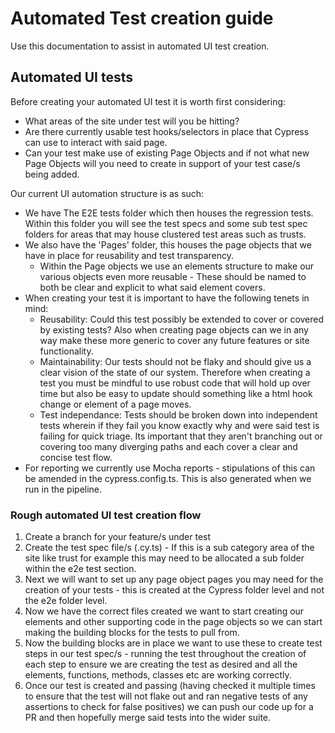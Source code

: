 # Automated Test creation guide

Use this documentation to assist in automated UI test creation.

## Automated UI tests

Before creating your automated UI test it is worth first considering:

- What areas of the site under test will you be hitting?
- Are there currently usable test hooks/selectors in place that Cypress can use to interact with said page.
- Can your test make use of existing Page Objects and if not what new Page Objects will you need to create in support of your test case/s being added.

Our current UI automation structure is as such:

- We have The E2E tests folder which then houses the regression tests. Within this folder you will see the test specs and some sub test spec folders for areas that may house clustered test areas such as trusts.
- We also have the 'Pages' folder, this houses the page objects that we have in place for reusability and test transparency.
  - Within the Page objects we use an elements structure to make our various objects even more reusable - These should be named to both be clear and explicit to what said element covers.
- When creating your test it is important to have the following tenets in mind:
  - Reusability: Could this test possibly be extended to cover or covered by existing tests? Also when creating page objects can we in any way make these more generic to cover any future features or site functionality.
  - Maintainability: Our tests should not be flaky and should give us a clear vision of the state of our system. Therefore when creating a test you must be mindful to use robust code that will hold up over time but also be easy to update should something like a html hook change or element of a page moves.
  - Test independance: Tests should be broken down into independent tests wherein if they fail you know exactly why and were said test is failing for quick triage. Its important that they aren't branching out or covering too many diverging paths and each cover a clear and concise test flow.
- For reporting we currently use Mocha reports - stipulations of this can be amended in the cypress.config.ts. This is also generated when we run in the pipeline.

### Rough automated UI test creation flow

1. Create a branch for your feature/s under test
2. Create the test spec file/s (.cy.ts) - If this is a sub category area of the site like trust for example this may need to be allocated a sub folder within the e2e test section.
3. Next we will want to set up any page object pages you may need for the creation of your tests - this is created at the Cypress folder level and not the e2e folder level.
4. Now we have the correct files created we want to start creating our elements and other supporting code in the page objects so we can start making the building blocks for the tests to pull from.
5. Now the building blocks are in place we want to use these to create test steps in our test spec/s - running the test throughout the creation of each step to ensure we are creating the test as desired and all the elements, functions, methods, classes etc are working correctly.
6. Once our test is created and passing (having checked it multiple times to ensure that the test will not flake out and ran negative tests of any assertions to check for false positives) we can push our code up for a PR and then hopefully merge said tests into the wider suite.
